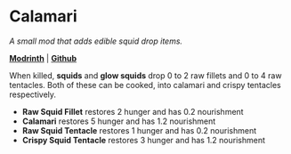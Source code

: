 # Calamari
*A small mod that adds edible squid drop items.*

[**Modrinth**](https://modrinth.com/mod/calamari) | [**Github**](https://github.com/woodalis/calamari)

When killed, **squids** and **glow squids** drop 0 to 2 raw fillets and 0 to 4 raw tentacles.
Both of these can be cooked, into calamari and crispy tentacles respectively.

 - **Raw Squid Fillet** restores 2 hunger and has 0.2 nourishment
 - **Calamari** restores 5 hunger and has 1.2 nourishment
 - **Raw Squid Tentacle** restores 1 hunger and has 0.2 nourishment
 - **Crispy Squid Tentacle** restores 3 hunger and has 1.2 nourishment
